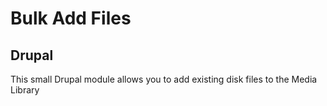 # Bulk Add Files
## Drupal
This small Drupal module allows you to add existing disk files to the Media Library
